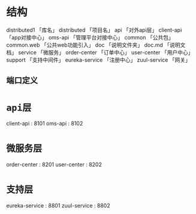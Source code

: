 # 结构
distributed1                  「库名」
  distributed                 「项目名」
    api                       「对外api层」
      client-api              「app对接中心」
      oms-api                 「管理平台对接中心」
    common                    「公共包」
      common.web              「公共web功能引入」
    doc                       「说明文件夹」
      doc.md                  「说明文档」
    service                   「微服务」
      order-center            「订单中心」
      user-center             「用户中心」
    support                   「支持中间件」
      eureka-service          「注册中心」
      zuul-service            「网关」
      
## 端口定义
# `api层`
client-api       : 8101
oms-api          : 8102
# `微服务层`
order-center     : 8201
user-center      : 8202
# `支持层`
eureka-service   : 8801
zuul-service     : 8802